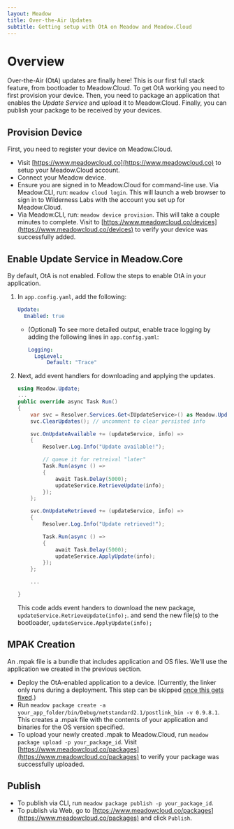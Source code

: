 ```yaml
---
layout: Meadow
title: Over-the-Air Updates
subtitle: Getting setup with OtA on Meadow and Meadow.Cloud
---
```


# Overview

Over-the-Air (OtA) updates are finally here! This is our first full stack feature, from bootloader to Meadow.Cloud. To get OtA working you need to first provision your device. Then, you need to package an application that enables the _Update Service_ and upload it to Meadow.Cloud. Finally, you can publish your package to be received by your devices.

## Provision Device

First, you need to register your device on Meadow.Cloud.

* Visit [https://www.meadowcloud.co](https://www.meadowcloud.co) to setup your Meadow.Cloud account.
* Connect your Meadow device.
* Ensure you are signed in to Meadow.Cloud for command-line use. Via Meadow.CLI, run: `meadow cloud login`. This will launch a web browser to sign in to Wilderness Labs with the account you set up for Meadow.Cloud.
* Via Meadow.CLI, run: `meadow device provision`. This will take a couple minutes to complete. Visit to [https://www.meadowcloud.co/devices](https://www.meadowcloud.co/devices) to verify your device was successfully added.

## Enable Update Service in Meadow.Core

By default, OtA is not enabled. Follow the steps to enable OtA in your application.  

1. In `app.config.yaml`, add the following:

    ```yaml
    Update:
      Enabled: true
    ```

    * (Optional) To see more detailed output, enable trace logging by adding the following lines in `app.config.yaml`:

        ```yaml
        Logging:
          LogLevel:
              Default: "Trace"
        ```

1. Next, add event handlers for downloading and applying the updates.

    ```csharp
    using Meadow.Update;
    ...
    public override async Task Run()
    {
        var svc = Resolver.Services.Get<IUpdateService>() as Meadow.Update.UpdateService;
        svc.ClearUpdates(); // uncomment to clear persisted info

        svc.OnUpdateAvailable += (updateService, info) =>
        {
            Resolver.Log.Info("Update available!");

            // queue it for retreival "later"
            Task.Run(async () =>
            {
                await Task.Delay(5000);
                updateService.RetrieveUpdate(info);
            });
        };

        svc.OnUpdateRetrieved += (updateService, info) =>
        {
            Resolver.Log.Info("Update retrieved!");

            Task.Run(async () =>
            {
                await Task.Delay(5000);
                updateService.ApplyUpdate(info);
            });
        };

        ...

    }
    ```

    This code adds event handers to download the new package, `updateService.RetrieveUpdate(info);`. and send the new file(s) to the bootloader, `updateService.ApplyUpdate(info);`

## MPAK Creation

An .mpak file is a bundle that includes application and OS files. We'll use the application we created in the previous section.

* Deploy the OtA-enabled application to a device. (Currently, the linker only runs during a deployment. This step can be skipped [once this gets fixed](https://github.com/WildernessLabs/Meadow.CLI/issues/287).)
* Run `meadow package create -a your_app_folder/bin/Debug/netstandard2.1/postlink_bin -v 0.9.8.1`. This creates a .mpak file with the contents of your application and binaries for the OS version specified.
* To upload your newly created .mpak to Meadow.Cloud, run `meadow package upload -p your_package_id`. Visit [https://www.meadowcloud.co/packages](https://www.meadowcloud.co/packages) to verify your package was successfully uploaded.

## Publish

* To publish via CLI, run `meadow package publish -p your_package_id`.  
* To publish via Web, go to [https://www.meadowcloud.co/packages](https://www.meadowcloud.co/packages) and click `Publish`.
